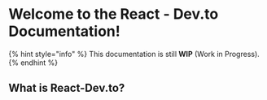 # Welcome to the React - Dev.to Documentation!

{% hint style="info" %}
This documentation is still **WIP** \(Work in Progress\).
{% endhint %}

## What is React-Dev.to?



